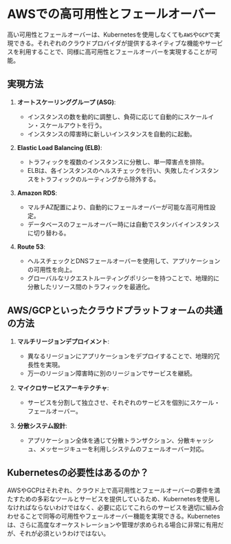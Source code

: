 # AWSでの高可用性とフェールオーバー

高い可用性とフェールオーバーは、Kubernetesを使用しなくても`AWS`や`GCP`で実現できる。それぞれのクラウドプロバイダが提供するネイティブな機能やサービスを利用することで、同様に高可用性とフェールオーバーを実現することが可能。

## 実現方法

1. **オートスケーリンググループ (ASG)**:
   - インスタンスの数を動的に調整し、負荷に応じて自動的にスケールイン・スケールアウトを行う。
   - インスタンスの障害時に新しいインスタンスを自動的に起動。

2. **Elastic Load Balancing (ELB)**:
   - トラフィックを複数のインスタンスに分散し、単一障害点を排除。
   - ELBは、各インスタンスのヘルスチェックを行い、失敗したインスタンスをトラフィックのルーティングから除外する。

3. **Amazon RDS**:
   - マルチAZ配置により、自動的にフェールオーバーが可能な高可用性設定。
   - データベースのフェールオーバー時には自動でスタンバイインスタンスに切り替わる。

4. **Route 53**:
   - ヘルスチェックとDNSフェールオーバーを使用して、アプリケーションの可用性を向上。
   - グローバルなリクエストルーティングポリシーを持つことで、地理的に分散したリソース間のトラフィックを最適化。

## AWS/GCPといったクラウドプラットフォームの共通の方法

1. **マルチリージョンデプロイメント**:
   - 異なるリージョンにアプリケーションをデプロイすることで、地理的冗長性を実現。
   - 万一のリージョン障害時に別のリージョンでサービスを継続。

2. **マイクロサービスアーキテクチャ**:
   - サービスを分割して独立させ、それぞれのサービスを個別にスケール・フェールオーバー。

3. **分散システム設計**:
   - アプリケーション全体を通じて分散トランザクション、分散キャッシュ、メッセージキューを利用しシステムのフェールオーバー対応。

## Kubernetesの必要性はあるのか？

AWSやGCPはそれぞれ、クラウド上で高可用性とフェールオーバーの要件を満たすための多彩なツールとサービスを提供しているため、Kubernetesを使用しなければならないわけではなく、必要に応じてこれらのサービスを適切に組み合わせることで同等の可用性やフェールオーバー機能を実現できる。Kubernetesは、さらに高度なオーケストレーションや管理が求められる場合に非常に有用だが、それが必須というわけではない。
